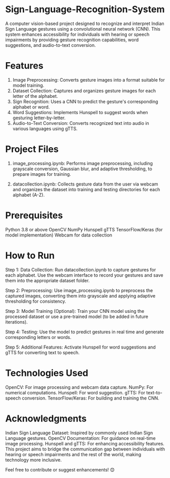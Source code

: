 # Sign-Language-Recognition-System
A computer vision-based project designed to recognize and interpret Indian Sign Language gestures using a convolutional neural network (CNN). This system enhances accessibility for individuals with hearing or speech impairments by providing gesture recognition capabilities, word suggestions, and audio-to-text conversion.

# Features
1. Image Preprocessing: Converts gesture images into a format suitable for model training.
2. Dataset Collection: Captures and organizes gesture images for each letter of the alphabet.
3. Sign Recognition: Uses a CNN to predict the gesture's corresponding alphabet or word.
4. Word Suggestions: Implements Hunspell to suggest words when gesturing letter-by-letter.
5. Audio-to-Text Conversion: Converts recognized text into audio in various languages using gTTS.

# Project Files
1. image_processing.ipynb:
Performs image preprocessing, including grayscale conversion, Gaussian blur, and adaptive thresholding, to prepare images for training.

2. datacollection.ipynb:
Collects gesture data from the user via webcam and organizes the dataset into training and testing directories for each alphabet (A-Z).

# Prerequisites
Python 3.8 or above
OpenCV
NumPy
Hunspell
gTTS
TensorFlow/Keras (for model implementation)
Webcam for data collection

# How to Run
Step 1: Data Collection:
Run datacollection.ipynb to capture gestures for each alphabet.
Use the webcam interface to record your gestures and save them into the appropriate dataset folder.

Step 2: Preprocessing:
Use image_processing.ipynb to preprocess the captured images, converting them into grayscale and applying adaptive thresholding for consistency.

Step 3: Model Training (Optional):
Train your CNN model using the processed dataset or use a pre-trained model (to be added in future iterations).

Step 4: Testing:
Use the model to predict gestures in real time and generate corresponding letters or words.

Step 5: Additional Features:
Activate Hunspell for word suggestions and gTTS for converting text to speech.

# Technologies Used
OpenCV: For image processing and webcam data capture.
NumPy: For numerical computations.
Hunspell: For word suggestion.
gTTS: For text-to-speech conversion.
TensorFlow/Keras: For building and training the CNN.

# Acknowledgments
Indian Sign Language Dataset: Inspired by commonly used Indian Sign Language gestures.
OpenCV Documentation: For guidance on real-time image processing.
Hunspell and gTTS: For enhancing accessibility features.
This project aims to bridge the communication gap between individuals with hearing or speech impairments and the rest of the world, making technology more inclusive.

Feel free to contribute or suggest enhancements! 😊
